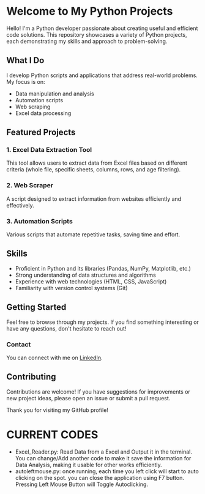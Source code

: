 # Welcome to My Python Projects

Hello! I'm a Python developer passionate about creating useful and efficient code solutions. This repository showcases a variety of Python projects, each demonstrating my skills and approach to problem-solving.

## What I Do

I develop Python scripts and applications that address real-world problems. My focus is on:

- Data manipulation and analysis
- Automation scripts
- Web scraping
- Excel data processing

## Featured Projects

### 1. Excel Data Extraction Tool
This tool allows users to extract data from Excel files based on different criteria (whole file, specific sheets, columns, rows, and age filtering).

### 2. Web Scraper
A script designed to extract information from websites efficiently and effectively.

### 3. Automation Scripts
Various scripts that automate repetitive tasks, saving time and effort.

## Skills

- Proficient in Python and its libraries (Pandas, NumPy, Matplotlib, etc.)
- Strong understanding of data structures and algorithms
- Experience with web technologies (HTML, CSS, JavaScript)
- Familiarity with version control systems (Git)

## Getting Started

Feel free to browse through my projects. If you find something interesting or have any questions, don't hesitate to reach out!

### Contact

You can connect with me on [LinkedIn](https://www.linkedin.com/in/yash-raj-singh-a2113231b).

## Contributing

Contributions are welcome! If you have suggestions for improvements or new project ideas, please open an issue or submit a pull request.

Thank you for visiting my GitHub profile!

# CURRENT CODES

- Excel_Reader.py: Read Data from a Excel and Output it in the terminal. You can change/Add another code to make it save the information for Data Analysis, making it usable for other works efficiently.
- autoleftmouse.py: once running, each time you left click will start to auto clicking on the spot. you can close the application using F7 button. Pressing Left Mouse Button will Toggle Autoclicking.
